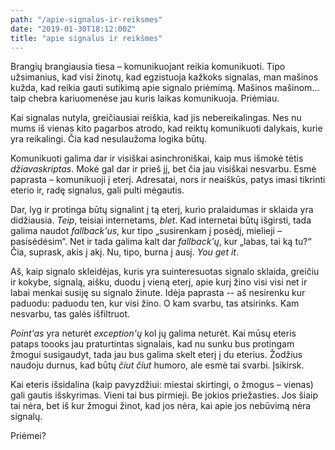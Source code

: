 ```yaml
---
path: "/apie-signalus-ir-reiksmes"
date: "2019-01-30T18:12:00Z"
title: "apie signalus ir reikšmes"
---
```


Brangių brangiausia tiesa – komunikuojant reikia komunikuoti. Tipo užsimanius,
kad visi žinotų, kad egzistuoja kažkoks signalas, man mašinos kužda, kad reikia
gauti sutikimą apie signalo priėmimą. Mašinos mašinom… taip chebra kariuomenėse
jau kuris laikas komunikuoja. Priėmiau.

Kai signalas nutyla, greičiausiai reiškia, kad jis nebereikalingas. Nes nu mums
iš vienas kito pagarbos atrodo, kad reiktų komunikuoti dalykais, kurie yra
reikalingi. Čia kad nesulaužoma logika būtų.

Komunikuoti galima dar ir visiškai asinchroniškai, kaip mus išmokė tėtis
*džiavaskriptas*. Mokė gal dar ir prieš jį, bet čia jau visiškai nesvarbu. Esmė
paprasta – komunikuoji į eterį. Adresatai, nors ir neaiškūs, patys imasi
tikrinti eterio ir, radę signalus, gali pulti mėgautis.

Dar, lyg ir protinga būtų signalint į tą eterį, kurio pralaidumas ir sklaida yra
didžiausia. *Teip*, teisiai internetams, *blet*. Kad internetai būtų išgirsti,
tada galima naudot *fallback'us*, kur tipo „susirenkam į posėdį, mielieji –
pasisėdėsim“. Net ir tada galima kalt dar *fallback'ų*, kur „labas, tai ką tu?“
Čia, suprask, akis į akį. Nu, tipo, burna į ausį. *You get it*.

Aš, kaip signalo skleidėjas, kuris yra suinteresuotas signalo sklaida, greičiu
ir kokybe, signalą, aišku, duodu į vieną eterį, apie kurį žino visi visi net ir
labai menkai susiję su signalo žinute. Idėja paprasta -- aš nesirenku kur
paduodu: paduodu ten, kur visi žino. O kam svarbu, tas atsirinks. Kam nesvarbu,
tas galės išfiltruot.

*Point'as* yra neturėt *exception'ų* kol jų galima neturėt. Kai mūsų eteris
pataps toooks jau praturtintas signalais, kad nu sunku bus protingam žmogui
susigaudyt, tada jau bus galima skelt eterį į du eterius. Žodžius naudoju
durnus, kad būtų *čiut čiut* humoro, ale esmė tai svarbi. Įsikirsk.

Kai eteris išsidalina (kaip pavyzdžiui: miestai skirtingi, o žmogus – vienas)
gali gautis išskyrimas. Vieni tai bus pirmieji. Be jokios priežasties. Jos šiaip
tai nėra, bet iš kur žmogui žinot, kad jos nėra, kai apie jos nebūvimą nėra
signalų.

Priėmei?

